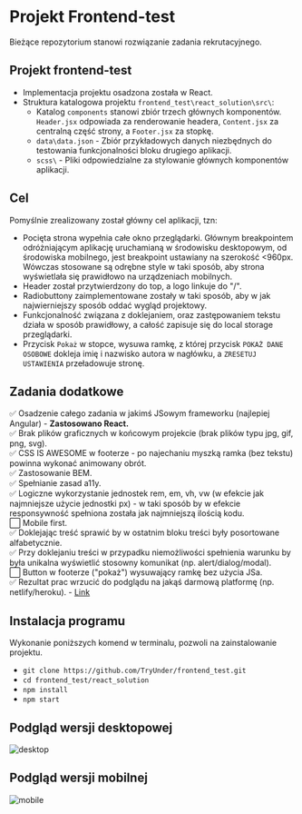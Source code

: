 # Projekt Frontend-test

Bieżące repozytorium stanowi rozwiązanie zadania rekrutacyjnego.

## Projekt frontend-test

* Implementacja projektu osadzona została w React.
* Struktura katalogowa projektu `frontend_test\react_solution\src\`:
    * Katalog `components` stanowi zbiór trzech głównych komponentów. `Header.jsx` odpowiada za renderowanie headera, `Content.jsx` za centralną część strony, a `Footer.jsx` za stopkę.
    * `data\data.json` - Zbiór przykładowych danych niezbędnych do testowania funkcjonalności bloku drugiego aplikacji.
    * `scss\` - Pliki odpowiedzialne za stylowanie głównych komponentów aplikacji.

## Cel
Pomyślnie zrealizowany został główny cel aplikacji, tzn:

* Pocięta strona wypełnia całe okno przeglądarki. Głównym breakpointem odróżniającym aplikację uruchamianą w środowisku desktopowym, od środowiska mobilnego, jest breakpoint ustawiany na szerokość <960px. Wówczas stosowane są odrębne style w taki sposób, aby strona wyświetlała się prawidłowo na urządzeniach mobilnych.
* Header został przytwierdzony do top, a logo linkuje do "/".
* Radiobuttony zaimplementowane zostały w taki sposób, aby w jak najwierniejszy sposób oddać wygląd projektowy.
* Funkcjonalność związana z doklejaniem, oraz zastępowaniem tekstu działa w sposób prawidłowy, a całość zapisuje się do local storage przeglądarki.
* Przycisk `Pokaż` w stopce, wysuwa ramkę, z której przycisk `POKAŻ DANE OSOBOWE` dokleja imię i nazwisko autora w nagłówku, a `ZRESETUJ USTAWIENIA` przeładowuje stronę.

## Zadania dodatkowe
 ✅ Osadzenie całego zadania w jakimś JSowym frameworku (najlepiej Angular) - <b>Zastosowano React.</b>
<br /> ✅ Brak plików graficznych w końcowym projekcie (brak plików typu jpg, gif, png, svg).
<br /> ✅ CSS IS AWESOME w footerze - po najechaniu myszką ramka (bez tekstu) powinna wykonać animowany obrót.
<br /> ✅ Zastosowanie BEM.
<br /> ✅ Spełnianie zasad a11y.
<br /> ✅ Logiczne wykorzystanie jednostek rem, em, vh, vw (w efekcie jak najmniejsze użycie jednostki px) - w taki sposób by w efekcie responsywność spełniona została jak najmniejszą ilością kodu.
<br />⬜ Mobile first.
<br /> ✅ Doklejając treść sprawić by w ostatnim bloku treści były posortowane alfabetycznie.
<br /> ✅ Przy doklejaniu treści w przypadku niemożliwości spełnienia warunku by była unikalna wyświetlić stosowny komunikat (np. alert/dialog/modal).
<br /> ⬜ Button w footerze ("pokaż") wysuwający ramkę bez użycia JSa.
<br /> ✅ Rezultat prac wrzucić do podglądu na jakąś darmową platformę (np. netlify/heroku). - [Link](https://chipper-gingersnap-914633.netlify.app/)

## Instalacja programu
Wykonanie poniższych komend w terminalu, pozwoli na zainstalowanie projektu.
* `git clone https://github.com/TryUnder/frontend_test.git`
* `cd frontend_test/react_solution`
* `npm install`
* `npm start`

## Podgląd wersji desktopowej
![desktop](https://github.com/user-attachments/assets/a0daeae2-faf4-46cf-8510-534a482af88d)


## Podgląd wersji mobilnej
![mobile](https://github.com/user-attachments/assets/6e05b973-2d24-4a00-b4ba-c79374555a8c)

